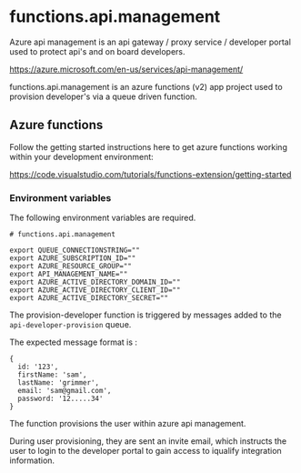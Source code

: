 # functions.api.management

Azure api management is an api gateway / proxy service / developer portal used to protect api's and on board developers.

https://azure.microsoft.com/en-us/services/api-management/

functions.api.management is an azure functions (v2) app project used to provision developer's via a queue driven function.

## Azure functions

Follow the getting started instructions here to get azure functions working within your development environment:

https://code.visualstudio.com/tutorials/functions-extension/getting-started

### Environment variables

The following environment variables are required.

```
# functions.api.management

export QUEUE_CONNECTIONSTRING=""
export AZURE_SUBSCRIPTION_ID=""
export AZURE_RESOURCE_GROUP=""
export API_MANAGEMENT_NAME=""
export AZURE_ACTIVE_DIRECTORY_DOMAIN_ID=""
export AZURE_ACTIVE_DIRECTORY_CLIENT_ID=""
export AZURE_ACTIVE_DIRECTORY_SECRET=""
```

The provision-developer function is triggered by messages added to the `api-developer-provision` queue.

The expected message format is :

```
{
  id: '123',
  firstName: 'sam',
  lastName: 'grimmer',
  email: 'sam@gmail.com',
  password: '12.....34'
}
```

The function provisions the user within azure api management.

During user provisioning, they are sent an invite email, which instructs the user to login to the developer portal to gain access to iqualify integration information.
